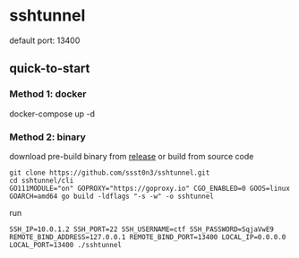 # sshtunnel

default port: 13400

## quick-to-start

### Method 1: docker
docker-compose up -d

### Method 2: binary

download pre-build binary from [release](https://github.com/ssst0n3/sshtunnel/releases) 
or build from source code 
```
git clone https://github.com/ssst0n3/sshtunnel.git
cd sshtunnel/cli
GO111MODULE="on" GOPROXY="https://goproxy.io" CGO_ENABLED=0 GOOS=linux GOARCH=amd64 go build -ldflags "-s -w" -o sshtunnel
```

run
```
SSH_IP=10.0.1.2 SSH_PORT=22 SSH_USERNAME=ctf SSH_PASSWORD=SqjaVwE9 REMOTE_BIND_ADDRESS=127.0.0.1 REMOTE_BIND_PORT=13400 LOCAL_IP=0.0.0.0 LOCAL_PORT=13400 ./sshtunnel
```